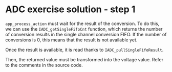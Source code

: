 # ADC exercise solution - step 1

`app_process_action` must wait for the result of the conversion. To do this, we can use the `IADC_getSingleFifoCnt` function, which returns the number of conversion results in the single channel conversion FIFO. If the number of conversions is 0, this means that the result is not available yet.

Once the result is available, it is read thanks to `IADC_pullSingleFifoResult`.

Then, the returned value must be transformed into the voltage value. Refer to the comments in the source code.